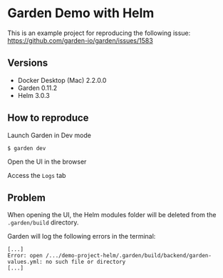 # Garden Demo with Helm

This is an example project for reproducing the following issue: https://github.com/garden-io/garden/issues/1583

## Versions

- Docker Desktop (Mac) 2.2.0.0
- Garden 0.11.2
- Helm 3.0.3

## How to reproduce

Launch Garden in Dev mode

```
$ garden dev
```

Open the UI in the browser

Access the `Logs` tab


## Problem

When opening the UI, the Helm modules folder will be deleted from the `.garden/build` directory.

Garden will log the following errors in the terminal:

```
[...]
Error: open /.../demo-project-helm/.garden/build/backend/garden-values.yml: no such file or directory
[...]
```
